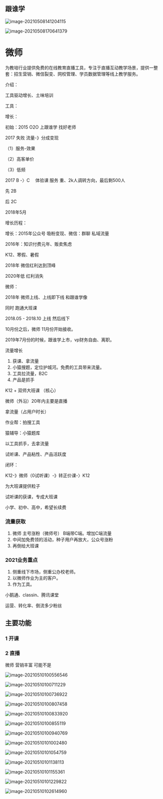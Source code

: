 ## 跟谁学

![image-20210508141204115](https://tva1.sinaimg.cn/large/008vOhrAgy1hiwsohtl8dj31kh0u0gqr.jpg)



![image-20210508170641379](https://tva1.sinaimg.cn/large/008vOhrAgy1hiwsolcekmj316i0tg76x.jpg)

# 微师

为教培行业提供免费的在线教育直播工具，专注于直播互动教学场景，提供一整套：招生营销、微信裂变、网校管理、学员数据管理等线上教学服务。



介绍：

工具驱动增长、土味培训

工具：

增长：



初始：2015 O2O 上跟谁学 找好老师

2017 失败 流量-》分成变现

（1）服务-效果

（2）高客单价

（3）低频

2017 B -〉C 　体验课 服务 重、2k人调转方向，最后剩500人

先 2B

后 2C 

2018年5月



增长历程：

增长：2015年公众号 吸粉变现、微信：群聊 私域流量

2016年：知识付费元年、贩卖焦虑

K12、寒假、暑假

2018年 微信红利达到顶峰 

2020年低 红利消失



微师：

2018年 微师上线、上线即下线 和跟谁学像

同时 跑通大班课

2018.05 - 2018.10 上线 然后线下

10月份之后，微师 11月份开始接收。

2019年7月份的时候，跟谁学上市，vp财务自由、离职。



流量增长

1. 获课、拿流量
2. 小猿搜题，定位护城河。免费的工具带来流量。
3. 工具拉流量，B2C
4. 产品是抓手



K12 + 双师大班课 （核心）

微师（外沿）20年内主要是直播

拿流量（占用户时长）

作业帮：拍搜工具

猿辅导：小猿题库

以工具抓手，去拿流量

试听课、产品粘性、产品活跃度



闭环：

K12-》微师（0试听课）-》转正价课-〉K12

为大班课提供粒子

试听课的获课，专成大班课

小学、初中、高中，希望长续费



### 流量获取

1. 微师 主号涨粉（微师号） B端带C端。增加C端流量
2. 中间加免费领的活动，种子用户再放大，公众号涨粉
3. 再倒给大班课



### 2021业务重点

1. 侧重线下市场，侧重公办校老师。
2. 以微师作业为主的客户。
3. 作为工具。

小鹅通、classin、腾讯课堂

运营、转化率、倒流多少粉丝







## 主要功能



### 1 开课





### 2 直播

 



微师 营销丰富 可能不是





![image-20210510100556546](https://tva1.sinaimg.cn/large/008vOhrAgy1hiwsom99bxj30yr0iyq43.jpg)



![image-20210510100711229](https://tva1.sinaimg.cn/large/008vOhrAgy1hiwsoqj8b2j30yp0jfmyg.jpg)

![image-20210510100736922](https://tva1.sinaimg.cn/large/008vOhrAgy1hiwsoseemoj30y70k1di6.jpg)

![image-20210510100807458](https://tva1.sinaimg.cn/large/008vOhrAgy1hiwsouqp1jj31020k2jtf.jpg)

![image-20210510100833920](https://tva1.sinaimg.cn/large/008vOhrAgy1hiwsoxa3xoj30x90ju768.jpg)

![image-20210510100855119](https://tva1.sinaimg.cn/large/008vOhrAgy1hiwsoygm8lj30xf0jk40e.jpg)

![image-20210510100940769](https://tva1.sinaimg.cn/large/008vOhrAgy1hiwsp0dwcpj30xc0ip0ul.jpg)

![image-20210510101002480](https://tva1.sinaimg.cn/large/008vOhrAgy1hiwsp1uc6gj30y20jnwgn.jpg)

![image-20210510101054759](https://tva1.sinaimg.cn/large/008vOhrAgy1hiwsp3bj0rj30yr0k1wgv.jpg)

![image-20210510101138113](https://tva1.sinaimg.cn/large/008vOhrAgy1hiwsp4nttij30ye0j80uw.jpg)

![image-20210510101155361](https://tva1.sinaimg.cn/large/008vOhrAgy1hiwsp6tvggj30z10isabt.jpg)

![image-20210510101229822](https://tva1.sinaimg.cn/large/008vOhrAgy1hiwsp8dwycj30ym0k8757.jpg)

![image-20210510102614960](https://tva1.sinaimg.cn/large/008vOhrAgy1hiwsp9b2gxj310g0kgjt8.jpg)

